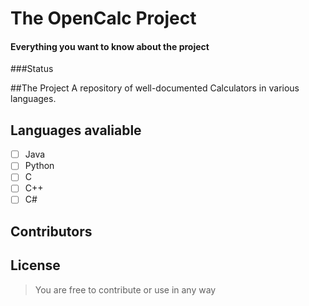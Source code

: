 # The OpenCalc Project
#### Everything you want to know about the project

###Status

##The Project
A repository of well-documented Calculators in various languages. 


## Languages avaliable
- [ ] Java
- [ ] Python
- [ ] C
- [ ] C++
- [ ] C# 

## Contributors





## License
> You are free to contribute or use in any way














